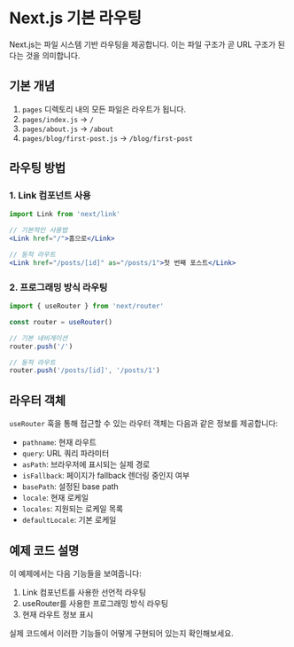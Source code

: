 # Next.js 기본 라우팅

Next.js는 파일 시스템 기반 라우팅을 제공합니다. 이는 파일 구조가 곧 URL 구조가 된다는 것을 의미합니다.

## 기본 개념

1. `pages` 디렉토리 내의 모든 파일은 라우트가 됩니다.
2. `pages/index.js` → `/`
3. `pages/about.js` → `/about`
4. `pages/blog/first-post.js` → `/blog/first-post`

## 라우팅 방법

### 1. Link 컴포넌트 사용

```jsx
import Link from 'next/link'

// 기본적인 사용법
<Link href="/">홈으로</Link>

// 동적 라우트
<Link href="/posts/[id]" as="/posts/1">첫 번째 포스트</Link>
```

### 2. 프로그래밍 방식 라우팅

```jsx
import { useRouter } from 'next/router'

const router = useRouter()

// 기본 네비게이션
router.push('/')

// 동적 라우트
router.push('/posts/[id]', '/posts/1')
```

## 라우터 객체

`useRouter` 훅을 통해 접근할 수 있는 라우터 객체는 다음과 같은 정보를 제공합니다:

- `pathname`: 현재 라우트
- `query`: URL 쿼리 파라미터
- `asPath`: 브라우저에 표시되는 실제 경로
- `isFallback`: 페이지가 fallback 렌더링 중인지 여부
- `basePath`: 설정된 base path
- `locale`: 현재 로케일
- `locales`: 지원되는 로케일 목록
- `defaultLocale`: 기본 로케일

## 예제 코드 설명

이 예제에서는 다음 기능들을 보여줍니다:

1. Link 컴포넌트를 사용한 선언적 라우팅
2. useRouter를 사용한 프로그래밍 방식 라우팅
3. 현재 라우트 정보 표시

실제 코드에서 이러한 기능들이 어떻게 구현되어 있는지 확인해보세요.
